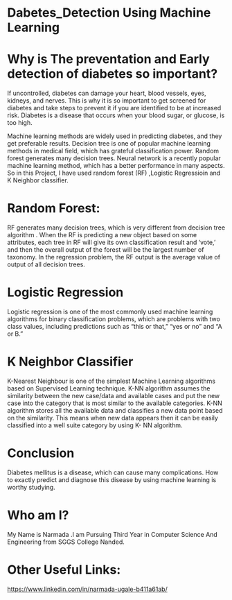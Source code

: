 # Dabetes_Detection Using Machine Learning

# Why is The preventation and Early detection of diabetes so important?

If uncontrolled, diabetes can damage your heart, blood vessels, eyes, kidneys, and nerves.
This is why it is so important to get screened for diabetes and take steps to prevent it if you are identified to be at increased risk.
 Diabetes is a disease that occurs when your blood sugar, or glucose, is too high.

Machine learning methods are widely used in predicting diabetes, and they get preferable results.
Decision tree is one of popular machine learning methods in medical field, which has grateful classification power. 
Random forest generates many decision trees. Neural network is a recently popular machine learning method, which has a better performance in many aspects. 
So in this Project, I have  used  random forest (RF) ,Logistic Regressioin and K Neighbor classifier.

# Random Forest:
RF generates many decision trees, which is very different from decision tree algorithm . When the RF is predicting a new object based on some attributes, 
each tree in RF will give its own classification result and ‘vote,’ and then the overall output of the forest will be the largest number of taxonomy.
 In the regression problem, the RF output is the average value of output of all decision trees.

# Logistic Regression

Logistic regression is one of the most commonly used machine learning algorithms for binary classification problems,
which are problems with two class values, including predictions such as “this or that,” “yes or no” and “A or B.”

# K Neighbor Classifier

K-Nearest Neighbour is one of the simplest Machine Learning algorithms based on Supervised Learning technique.
K-NN algorithm assumes the similarity between the new case/data and available cases and put the new case into the category that is most similar to the available categories.
K-NN algorithm stores all the available data and classifies a new data point based on the similarity. 
This means when new data appears then it can be easily classified into a well suite category by using K- NN algorithm.


# Conclusion
Diabetes mellitus is a disease, which can cause many complications. How to exactly predict and diagnose this disease by using machine learning is worthy studying.

# Who am I?
My Name is Narmada .I am Pursuing Third Year in Computer Science And Engineering from SGGS College Nanded.

# Other Useful Links:
https://www.linkedin.com/in/narmada-ugale-b411a61ab/






